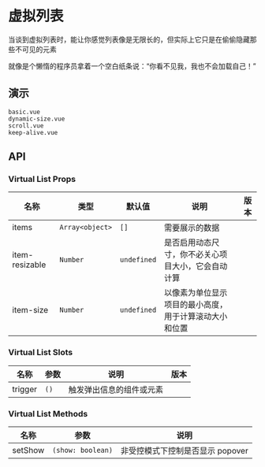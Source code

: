# 虚拟列表

当谈到虚拟列表时，能让你感觉列表像是无限长的，但实际上它只是在偷偷隐藏那些不可见的元素

就像是个懒惰的程序员拿着一个空白纸条说：“你看不见我，我也不会加载自己！”

## 演示

```demo
basic.vue
dynamic-size.vue
scroll.vue
keep-alive.vue
```

## API

### Virtual List Props

| 名称 | 类型 | 默认值 | 说明 | 版本 |
| --- | --- | --- | --- | --- |
| items | `Array<object>` | `[]` | 需要展示的数据 |  |
| item-resizable | `Number` | `undefined` | 是否启用动态尺寸，你不必关心项目大小，它会自动计算 |  |
| item-size | `Number` | `undefined` | 以像素为单位显示项目的最小高度，用于计算滚动大小和位置 |  |

### Virtual List Slots

| 名称    | 参数 | 说明                     | 版本 |
| ------- | ---- | ------------------------ | ---- |
| trigger | `()` | 触发弹出信息的组件或元素 |      |

### Virtual List Methods

| 名称    | 参数              | 说明                             |
| ------- | ----------------- | -------------------------------- |
| setShow | `(show: boolean)` | 非受控模式下控制是否显示 popover |

